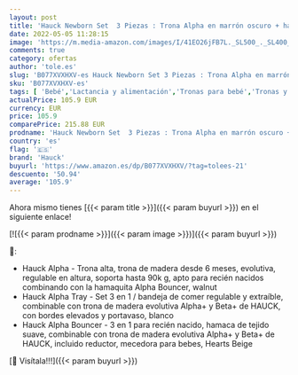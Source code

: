 ```yaml
---
layout: post
title: 'Hauck Newborn Set  3 Piezas : Trona Alpha en marrón oscuro + hamaca  Cojin reductor: Osito  en beige + Bandeja en blanco'
date: 2022-05-05 11:28:15
image: 'https://m.media-amazon.com/images/I/41EO26jFB7L._SL500_._SL400_.jpg'
comments: true
category: ofertas
author: 'tole.es'
slug: 'B077XVXHXV-es Hauck Newborn Set 3 Piezas : Trona Alpha en marrón oscuro...'
sku: 'B077XVXHXV-es'
tags: [ 'Bebé','Lactancia y alimentación','Tronas para bebé','Tronas y asientos','hauck','trona','🇪🇸', ]
actualPrice: 105.9 EUR
currency: EUR
price: 105.9
comparePrice: 215.88 EUR
prodname: 'Hauck Newborn Set  3 Piezas : Trona Alpha en marrón oscuro + hamaca  Cojin reductor: Osito  en beige + Bandeja en blanco'
country: 'es'
flag: '🇪🇸'
brand: 'Hauck'
buyurl: 'https://www.amazon.es/dp/B077XVXHXV/?tag=tolees-21'
descuento: '50.94'
average: '105.9'
---
```


Ahora mismo tienes [{{< param title >}}]({{< param buyurl >}}) en el siguiente enlace!

[![{{< param prodname >}}]({{< param image >}})]({{< param buyurl >}})

🔎:

- Hauck Alpha - Trona alta, trona de madera desde 6 meses, evolutiva, regulable en altura, soporta hasta 90k g, apto para recién nacidos combinando con la hamaquita Alpha Bouncer, walnut
- Hauck Alpha Tray - Set 3 en 1 / bandeja de comer regulable y extraíble, combinable con trona de madera evolutiva Alpha+ y Beta+ de HAUCK, con bordes elevados y portavaso, blanco
- Hauck Alpha Bouncer - 3 en 1 para recién nacido, hamaca de tejido suave, combinable con trona de madera evolutiva Alpha+ y Beta+ de HAUCK, incluido reductor, mecedora para bebes, Hearts Beige

[🛒 Visítala!!!]({{< param buyurl >}})
